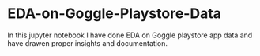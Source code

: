 # EDA-on-Goggle-Playstore-Data

In this jupyter notebook I have done EDA on Goggle playstore app data and have drawen proper insights and documentation.
